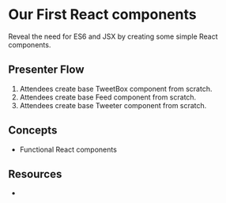 Our First React components
=================

Reveal the need for ES6 and JSX by creating some simple React components.

## Presenter Flow

1. Attendees create base TweetBox component from scratch.
2. Attendees create base Feed component from scratch.
3. Attendees create base Tweeter component from scratch.

## Concepts

* Functional React components


## Resources

* 
